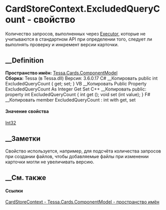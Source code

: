 # CardStoreContext.ExcludedQueryCount - свойство
Количество запросов, выполненных через
[Executor](P_Tessa_Cards_ComponentModel_CardStoreContext_Executor.htm),
которые не учитываются в стандартном API при определении того, следует ли
выполнять проверку и инкремент версии карточки.
## __Definition
 **Пространство имён:**
[Tessa.Cards.ComponentModel](N_Tessa_Cards_ComponentModel.htm)  
 **Сборка:** Tessa (в Tessa.dll) Версия: 3.6.0.17
C# __Копировать
     public int ExcludedQueryCount { get; set; }
VB __Копировать
     Public Property ExcludedQueryCount As Integer
    	Get
    	Set
C++ __Копировать
     public:
    property int ExcludedQueryCount {
    	int get ();
    	void set (int value);
    }
F# __Копировать
     member ExcludedQueryCount : int with get, set
#### Значение свойства
[Int32](https://learn.microsoft.com/dotnet/api/system.int32)
##  __Заметки
Свойство используется, например, для подсчёта количества запросов при создании
файлов, чтобы добавляемые файлы при изменении карточки могли не увеличивать
версию.
## __См. также
#### Ссылки
[CardStoreContext - ](T_Tessa_Cards_ComponentModel_CardStoreContext.htm)
[Tessa.Cards.ComponentModel - пространство
имён](N_Tessa_Cards_ComponentModel.htm)
